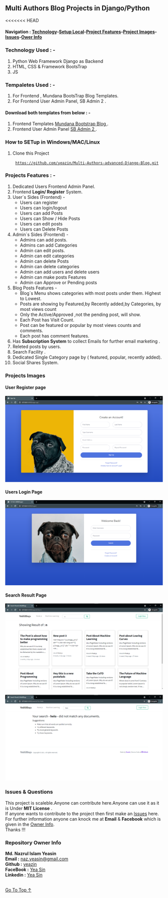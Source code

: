 ##  Multi Authors Blog Projects in Django/Python
<<<<<<< HEAD
#### Navigation : [Technology](#technology-used---)-[Setup Local](#local)-[Project Features](#projects-features---)-[Project Images](#projects-images)-[Issues](#issues)-[Ower Info ](#repository-owner-info) 

  

### Technology Used : -
1. Python Web Framework Django as Backend
2. HTML, CSS & Framework BootsTrap
3. JS

### Tempaletes Used : -
1. For Frontend , Mundana BootsTrap Blog Templates. 
2. For Frontend User Admin Panel, SB Admin 2 .

#### Download both templates from below : -
1. Frontend Templates [ Mundana Bootstrap Blog ](https://www.wowthemes.net/mundana-free-html-bootstrap-template/).
2. Frontend User Admin Panel [ SB Admin 2 ](https://startbootstrap.com/theme/sb-admin-2).

### How to SETup in Windows/MAC/Linux
1. Clone this Project <pre> <code>https://github.com/yeazin/Multi-Authors-advanced-Django-Blog.git</code> </pre>

### Projects Features : -

1. Dedicated Users Frontend Admin Panel.
2. Frontend __Login/ Register__ System.
3. User`s Sides (Frontend) -
    * Users can register
    * Users can login/logout
    * Users can add Posts
    * Users can Show / Hide Posts
    * Users can edit posts
    * Users can Delete Posts
4. Admin`s Sides (Frontend) -
    * Admins can add posts.
    * Admins can add Categories
    * Admin can edit posts.
    * Admin can edit categories
    * Admin can delete Posts
    * Admin can delete categories 
    * Admin can add users and delete users
    * Admin can make posts Features
    * Admin can Approve or Pending posts
5. Blog Posts Features - 
    * Blog`s Menu shows categories with most posts under them. Highest to Lowest.
    * Posts are showing by Featured,by Recently added,by Categories, by most views count
    * Only the Active/Approved ,not the pending post, will show.
    * Each Post has Visit Count.
    * Post can be featured or popular by most views counts and comments.
    * Each post has comment features.
6. Has __Subscription System__ to collect Emails for further email marketing .
7. Releted posts by users.
8. Search Facility .
9. Dedicated Single Category page by ( featured, popular, recently added).
10. Social Shares System.

### Projects Images 

#### User Register page
![Register User Frontend](images/readme/register.png "Frontend User Register Page")
#### Users Login Page
![Login User Frontend](images/readme/login.png "Frontend User Login Page")
#### Search Result Page
![search result](images/readme/search.png "search result")

![without search result](images/readme/without_search.png " without search result")
### Issues & Questions
This project is scaleble.Anyone can contribute here.Anyone can use it as it is Under __MIT License__ .<br>
If anyone wants to contribute to the project then first make an [Issues](https://github.com/yeazin/Multi-Authors-advanced-Django-Blog/issues) here.<br>
For further information anyone can knock me at __Email__ & __Facebook__ which is given in the [Owner Info](#repository-owner-info). <br>
Thanks !!!<br>
### Repository Owner Info 

__Md. Nazrul Islam Yeasin__ <br>
__Email :__ [ naz.yeasin@gmail.com ](mailto:naz.yeasin@gmail.com) <br>
__Github :__ [yeazin](https://github.com/yeazin)<br>
__FaceBook :__ [Yea Sin](https://facebook.com/yeariha.farsin) <br>
__Linkedin :__ [Yea Sin](https://www.linkedin.com/in/yeazin/)
<br>
<br>

[Go To Top ↑ ](#multi-authors-blog-projects-in-djangopython)  








